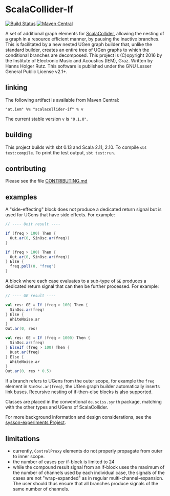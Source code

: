 # ScalaCollider-If

[![Build Status](https://travis-ci.org/iem-projects/ScalaCollider-If.svg?branch=master)](https://travis-ci.org/iem-projects/ScalaCollider-If)
[![Maven Central](https://maven-badges.herokuapp.com/maven-central/at.iem/scalacollider-if_2.11/badge.svg)](https://maven-badges.herokuapp.com/maven-central/at.iem/scalacollider-if_2.11)

A set of additional graph elements for [ScalaCollider](https://github.com/Sciss/ScalaCollider),
allowing the nesting of a graph in a resource efficient manner, by pausing the inactive branches.
This is facilitated by a new nested UGen graph builder that, unlike the standard builder, creates
an entire tree of UGen graphs to which the conditional branches are decomposed.
This project is (C)opyright 2016 by the Institute of Electronic Music and Acoustics (IEM), Graz.
Written by Hanns Holger Rutz.
This software is published under the GNU Lesser General Public License v2.1+.

## linking

The following artifact is available from Maven Central:

    "at.iem" %% "scalacollider-if" % v

The current stable version `v` is `"0.1.0"`.

## building

This project builds with sbt 0.13 and Scala 2.11, 2.10. To compile `sbt test:compile`.
To print the test output, `sbt test:run`.

## contributing

Please see the file [CONTRIBUTING.md](CONTRIBUTING.md)

## examples

A "side-effecting" block does not produce a dedicated return signal
but is used for UGens that have side effects. For example:

```scala
// ---- Unit result ----

If (freq > 100) Then {
  Out.ar(0, SinOsc.ar(freq))
}

If (freq > 100) Then {
  Out.ar(0, SinOsc.ar(freq))
} Else {
  freq.poll(0, "freq")
}
```

A block where each case evaluates to a sub-type of `GE` produces
a dedicated return signal that can then be further processed.
For example:

```scala
// ---- GE result ----

val res: GE = If (freq > 100) Then {
  SinOsc.ar(freq)
} Else {
  WhiteNoise.ar
}
Out.ar(0, res)

val res: GE = If (freq > 1000) Then {
  SinOsc.ar(freq)
} ElseIf (freq > 100) Then {
  Dust.ar(freq)
} Else {
  WhiteNoise.ar
}
Out.ar(0, res * 0.5)
```

If a branch refers to UGens from the outer scope, for example the
`freq` element in `SinOsc.ar(freq)`, the UGen graph builder automatically
inserts link buses. Recursive nesting of if-then-else blocks is also
supported.

Classes are placed in the conventional `de.sciss.synth` package,
matching with the other types and UGens of ScalaCollider.

For more background information and design considerations,
see the [sysson-experiments Project](https://github.com/iem-projects/sysson-experiments/releases/tag/if-then-else).

## limitations

- currently, `ControlProxy` elements do not properly propagate from
  outer to inner scope.
- the number of cases per if-block is limited to 24
- while the compound result signal from an if-block uses the
  maximum of the number of channels used by each individual case,
  the signals of the cases are not "wrap-expanded" as in regular
  multi-channel-expansion. The user should thus ensure that all
  branches produce signals of the same number of channels.
